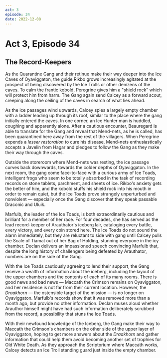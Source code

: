 ```yaml
---
act: 3
episode: 34
date: 2022-12-08
---
```

# Act 3, Episode 34
## The Record-Keepers
As the Quarantine Gang and their retinue make their way deeper into the Ice Caves of Oyaviggaton, the guide Rikbo grows increasingly agitated at the prospect of being discovered by the Ice Trolls or other denizens of the caves. To calm the frantic kobold, Peregrine gives him a "shield rock" which will protect him from harm. The Gang again send Calcey as a forward scout, creeping along the ceiling of the caves in search of what lies ahead.

As the ice passages wind upwards, Calcey spies a largely empty chamber with a ladder leading up through its roof, similar to the place where the gang initially entered the caves. In one corner, an Ice Hunter man is huddled, coughing and apparently alone. After a cautious encounter, Beauregard is able to translate for the Gang and reveal that Mend-nets, as he is called, has been quarantined here away from the rest of the villagers. When Peregrine expends a *lesser restoration* to cure his disease, Mend-nets enthusiastically accepts a Javelin from Hagar and pledges to follow the Gang as they make their way through the caves.

Outside the storeroom where Mend-nets was resting, the ice passage curves back downwards, towards the colder depths of Oyaviggaton. In the next room, the gang come face-to-face with a curious army of Ice Toads, intelligent frogs who seem to be totally absorbed in the task of recording records on stone tablets, parchment, and sheets of ice. Rikbo's anxiety gets the better of him, and the kobold stuffs his shield rock into his mouth in order to remain quiet, but the Ice Toads prove strangely unperturbed and nonviolent — especially once the Gang discover that they speak passable Draconic and Uluik.

Marfulb, the leader of the Ice Toads, is both extraordinarily cautious and brilliant for a member of her race. For four decades, she has served as the lead record-keeper of Arauthator's iceberg lair, cataloging every battle, every victory, and every coin stored here. The Ice Toads do not sound the alarm immediately, but they are reluctant to side with gang until Calcey pulls the Scale of Tiamat out of her Bag of Holding, stunning everyone in the icy chamber. Declan delivers an impassioned speech convincing Marfulb that, despite the long history of challengers being defeated by Arauthator, numbers are on the side of the Gang.

With the Ice Toads cautiously agreeing to lend their support, the Gang receive a wealth of information about the iceberg, including the layout of the upper chambers and the contents of each of its many rooms. There is good news and bad news — Maccath the Crimson remains on Oyaviggaton, and her residence is not far from their current location. However, the _Draakhorn_ — the ostensible target of the mission — is no longer on Oyaviggaton. Marfulb's records show that it was removed more than a month ago, but provide no other information. Declan muses aloud whether Arauthor himself might have had such information deliberately scrubbed from the record, a possibility that stuns the Ice Toads.

With their newfound knowledge of the Iceberg, the Gang make their way to Maccath the Crimson's chambers on the other side of the upper layer of Oyaviggaton, hoping to get more answers about the _Draakhorn_ and gather information that could help them avoid becoming another set of trophies for Old White Death. As they approach the Scriptorium where Maccath works, Calcey detects an Ice Troll standing guard just inside the empty chamber.


